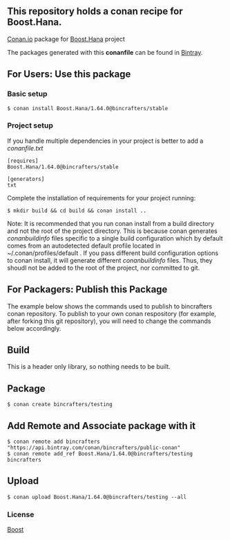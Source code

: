 ## This repository holds a conan recipe for Boost.Hana.

[Conan.io](https://conan.io) package for [Boost.Hana](https://github.com/Boostorg/Hana) project

The packages generated with this **conanfile** can be found in [Bintray](https://bintray.com/bincrafters/conan-public/Boost.Hana%3Abincrafters).

## For Users: Use this package

### Basic setup

    $ conan install Boost.Hana/1.64.0@bincrafters/stable

### Project setup

If you handle multiple dependencies in your project is better to add a *conanfile.txt*

    [requires]
    Boost.Hana/1.64.0@bincrafters/stable

    [generators]
    txt

Complete the installation of requirements for your project running:</small></span>

    $ mkdir build && cd build && conan install ..
	
Note: It is recommended that you run conan install from a build directory and not the root of the project directory.  This is because conan generates *conanbuildinfo* files specific to a single build configuration which by default comes from an autodetected default profile located in ~/.conan/profiles/default .  If you pass different build configuration options to conan install, it will generate different *conanbuildinfo* files.  Thus, they shoudl not be added to the root of the project, nor committed to git. 

## For Packagers: Publish this Package

The example below shows the commands used to publish to bincrafters conan repository. To publish to your own conan respository (for example, after forking this git repository), you will need to change the commands below accordingly. 

## Build  

This is a header only library, so nothing needs to be built.

## Package 

    $ conan create bincrafters/testing
	
## Add Remote and Associate package with it

	$ conan remote add bincrafters "https://api.bintray.com/conan/bincrafters/public-conan"
	$ conan remote add_ref Boost.Hana/1.64.0@bincrafters/testing bincrafters

## Upload

    $ conan upload Boost.Hana/1.64.0@bincrafters/testing --all

### License
[Boost](LICENSE)
